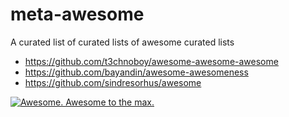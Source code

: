 meta-awesome
============

A curated list of curated lists of awesome curated lists

- https://github.com/t3chnoboy/awesome-awesome-awesome
- https://github.com/bayandin/awesome-awesomeness
- https://github.com/sindresorhus/awesome

[![Awesome. Awesome to the max.](https://img.youtube.com/vi/K0ll5yizGLo/0.jpg)](https://www.youtube.com/watch?v=K0ll5yizGLo)
